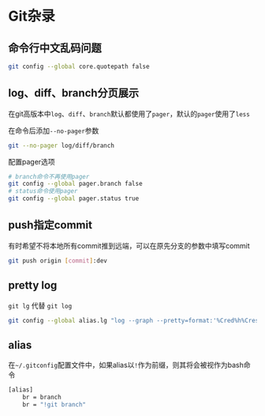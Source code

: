 # Git杂录

## 命令行中文乱码问题

```bash
git config --global core.quotepath false
```

## log、diff、branch分页展示

在git高版本中`log`、`diff`、`branch`默认都使用了`pager`，默认的`pager`使用了`less`

在命令后添加`--no-pager`参数

```bash
git --no-pager log/diff/branch
```

配置pager选项

```bash
# branch命令不再使用pager
git config --global pager.branch false   
# status命令使用pager 
git config --global pager.status true    
```

## push指定commit

有时希望不将本地所有commit推到远端，可以在原先分支的参数中填写commit

```bash
git push origin [commit]:dev
```

## pretty log

`git lg` 代替 `git log`

```bash
git config --global alias.lg "log --graph --pretty=format:'%Cred%h%Creset -%C(yellow)%d%Creset %s %Cgreen(%cr) %C(bold blue)<%an>%Creset' --abbrev-commit"
```

## alias

在`~/.gitconfig`配置文件中，如果alias以`!`作为前缀，则其将会被视作为bash命令

```bash
[alias]
    br = branch
    br = "!git branch"
```
